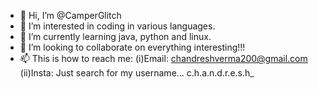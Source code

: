 - 👋 Hi, I’m @CamperGlitch
- 👀 I’m interested in coding in various languages.
- 🌱 I’m currently learning java, python and linux.
- 💞️ I’m looking to collaborate on everything interesting!!!
- 📫 This is how to reach me:
     (i)Email: chandreshverma200@gmail.com
     (ii)Insta: Just search for my username...  c.h.a.n.d.r.e.s.h_

<!---
CamperGlitch/CamperGlitch is a ✨ special ✨ repository because its `README.md` (this file) appears on your GitHub profile.
You can click the Preview link to take a look at your changes.
--->
